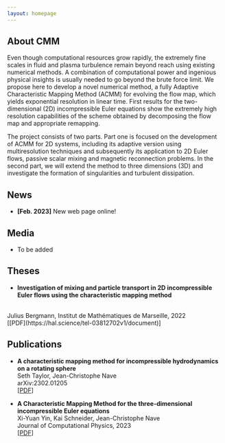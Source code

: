 ```yaml
---
layout: homepage
---
```


## About CMM
Even though computational resources grow rapidly, the extremely fine scales in fluid and plasma turbulence remain beyond reach using existing numerical methods. A combination of computational power and ingenious physical insights is usually needed to go beyond the brute force limit. We propose here to develop a novel numerical method, a fully Adaptive Characteristic Mapping Method (ACMM) for evolving the flow map, which yields exponential resolution in linear time. First results for the two-dimensional (2D) incompressible Euler equations show the extremely high resolution capabilities of the scheme obtained by decomposing the flow map and appropriate remapping.

The project consists of two parts. Part one is focused on the development of ACMM for 2D systems, including its adaptive version using multiresolution techniques and subsequently its application to 2D Euler flows, passive scalar mixing and magnetic reconnection problems. In the second part, we will extend the method to three dimensions (3D) and investigate the formation of singularities and turbulent dissipation.
## News

- **[Feb. 2023]** New web page online!

## Media

- To be added

## Theses

- **Investigation of mixing and particle transport in 2D incompressible Euler flows using the characteristic mapping method**
<br>
Julius Bergmann, Institut de Mathématiques de Marseille, 2022
<br>
[[PDF](https://hal.science/tel-03812702v1/document)]

## Publications

- **A characteristic mapping method for incompressible hydrodynamics on a rotating sphere**
  <br>
   Seth Taylor, Jean-Christophe Nave
  <br>
   	arXiv:2302.01205
  <br>
  [[PDF](https://arxiv.org/pdf/2302.01205.pdf)]

- **A Characteristic Mapping Method for the three-dimensional incompressible Euler equations**
  <br>
   Xi-Yuan Yin, Kai Schneider, Jean-Christophe Nave
  <br>
  Journal of Computational Physics, 2023
  <br>
  [[PDF](https://arxiv.org/pdf/2107.03504.pdf)]
